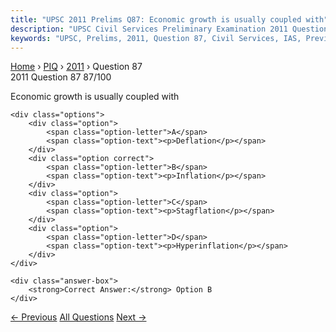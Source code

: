 ```yaml
---
title: "UPSC 2011 Prelims Q87: Economic growth is usually coupled with"
description: "UPSC Civil Services Preliminary Examination 2011 Question 87 with options and answer"
keywords: "UPSC, Prelims, 2011, Question 87, Civil Services, IAS, Previous Year Questions"
---
```


<nav class="breadcrumb">
    <a href="../../">Home</a>
    <span>›</span>
    <a href="../">PIQ</a>
    <span>›</span>
    <a href="./">2011</a>
    <span>›</span>
    <span>Question 87</span>
</nav>

<div class="question-header">
    <div class="question-meta">
        <span class="year-badge">2011</span>
        <span class="question-number">Question 87</span>
        <span class="progress">87/100</span>
    </div>
    <div class="progress-bar">
        <div class="progress-fill" style="width: 87.0%"></div>
    </div>
</div>

<div class="question-content">
    <div class="question-text">
        <p>Economic growth is usually coupled with</p>
    </div>
    
    <div class="options">
        <div class="option">
            <span class="option-letter">A</span>
            <span class="option-text"><p>Deflation</p></span>
        </div>
        <div class="option correct">
            <span class="option-letter">B</span>
            <span class="option-text"><p>Inflation</p></span>
        </div>
        <div class="option">
            <span class="option-letter">C</span>
            <span class="option-text"><p>Stagflation</p></span>
        </div>
        <div class="option">
            <span class="option-letter">D</span>
            <span class="option-text"><p>Hyperinflation</p></span>
        </div>
    </div>

    <div class="answer-box">
        <strong>Correct Answer:</strong> Option B
    </div>
</div>

<div class="question-nav">
    <a href="../q086-whats-is-the-difference-between-asteroids-and-come/" class="nav-btn prev">← Previous</a>
    <a href="../" class="nav-btn center">All Questions</a>
    <a href="../q088-the-lowering-of-bank-rate-by-the-reserve-bank-of-i/" class="nav-btn next">Next →</a>
</div>
